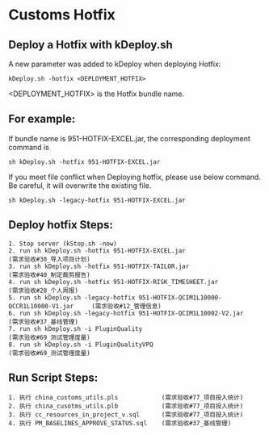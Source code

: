 Customs Hotfix
==========================

## Deploy a Hotfix with kDeploy.sh
A new parameter was added to kDeploy when deploying Hotfix:
    
    kDeploy.sh -hotfix <DEPLOYMENT_HOTFIX>
    
<DEPLOYMENT_HOTFIX> is the Hotfix bundle name.

## For example:
If bundle name is 951-HOTFIX-EXCEL.jar, the corresponding deployment command is 
    
    sh kDeploy.sh -hotfix 951-HOTFIX-EXCEL.jar
    
If you meet file conflict when Deploying hotfix, please use below command. Be careful, it will overwrite the existing file.
    
    sh kDeploy.sh -legacy-hotfix 951-HOTFIX-EXCEL.jar
    

## Deploy hotfix Steps:
    1. Stop server (kStop.sh -now)
    2. run sh kDeploy.sh -hotfix 951-HOTFIX-EXCEL.jar                                 (需求验收#30_导入项目计划)
    3. run sh kDeploy.sh -hotfix 951-HOTFIX-TAILOR.jar                                (需求验收#40_制定裁剪报告)
    4. run sh kDeploy.sh -hotfix 951-HOTFIX-RISK_TIMESHEET.jar                        (需求验收#20_个人周报)
    5. run sh kDeploy.sh -legacy-hotfix 951-HOTFIX-QCIM1L10000-QCCR1L10000-V1.jar     (需求验收#12_管理信息)
    6. run sh kDeploy.sh -legacy-hotfix 951-HOTFIX-QCIM1L10002-V2.jar                 (需求验收#37_基线管理)
    7. run sh kDeploy.sh -i PluginQuality                                             (需求验收#69_测试管理度量)
    8. run sh kDeploy.sh -i PluginQualityVPQ                                          (需求验收#69_测试管理度量)
    


## Run Script Steps:
	1. 执行 china_customs_utils.pls            (需求验收#77_项目投入统计)
	2. 执行 china_cusotms_utils.plb            (需求验收#77_项目投入统计)
	3. 执行 cc_resources_in_project_v.sql      (需求验收#77_项目投入统计)
	4. 执行 PM_BASELINES_APPROVE_STATUS.sql    (需求验收#37_基线管理)

    